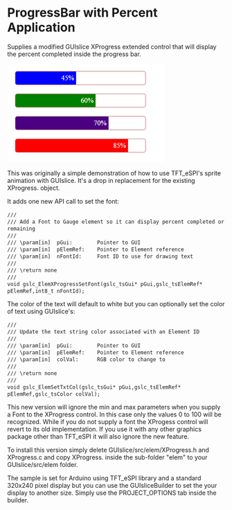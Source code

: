 
# ProgressBar with Percent Application

<p>
Supplies a modified GUIslice XProgress extended control that will display
the percent completed inside the progress bar.
</p>

![](sample-graphs.png)

<p>
This was originally a simple demonstration of how to use TFT_eSPI's sprite
animation with GUIslice. It's a drop in replacement for the existing
XProgress.<c,h> object. 
</p>

It adds one new API call to set the font:

```
///
/// Add a Font to Gauge element so it can display percent completed or remaining
///
/// \param[in]  pGui:        Pointer to GUI
/// \param[in]  pElemRef:    Pointer to Element reference
/// \param[in]  nFontId:     Font ID to use for drawing text
///
/// \return none
///
void gslc_ElemXProgressSetFont(gslc_tsGui* pGui,gslc_tsElemRef* pElemRef,int8_t nFontId);
```

<p>
The color of the text will default to white but you can optionally set the color 
of text using GUIslice's:
</p>

```
///
/// Update the text string color associated with an Element ID
///
/// \param[in]  pGui:        Pointer to GUI
/// \param[in]  pElemRef:    Pointer to Element reference
/// \param[in]  colVal:      RGB color to change to
///
/// \return none
///
void gslc_ElemSetTxtCol(gslc_tsGui* pGui,gslc_tsElemRef* pElemRef,gslc_tsColor colVal);
```

<p>
This new version will ignore the min and max parameters when you supply a Font to
the XProgress control. In this case only the values 0 to 100 will be recognized. 
While if you do not supply a font the XProgess control will revert to its old 
implementation. If you use it with any other graphics package other than TFT_eSPI 
it will also ignore the new feature.
</p>

<p>
To install this version simply delete GUIslice/src/elem/XProgress.h and XProgress.c
and copy XProgress.<cpp h> inside the sub-folder "elem" to your GUIslice/src/elem folder. 
</p>

<p>
The sample is set for Arduino using TFT_eSPI library and a standard
320x240 pixel display but you can use the GUIsliceBuilder to set the
your display to another size. Simply use the PROJECT_OPTIONS tab inside 
the builder.
</p> 
